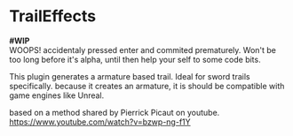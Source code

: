 # TrailEffects
**#WIP**  
WOOPS! accidentaly pressed enter and commited prematurely.
Won't be too long before it's alpha, until then help your self to some code bits.

This plugin generates a armature based trail. Ideal for sword trails specifically. 
because it creates an armature, it is should be compatible with game engines like Unreal. 

based on a method shared by Pierrick Picaut on youtube. 
https://www.youtube.com/watch?v=bzwp-ng-f1Y

